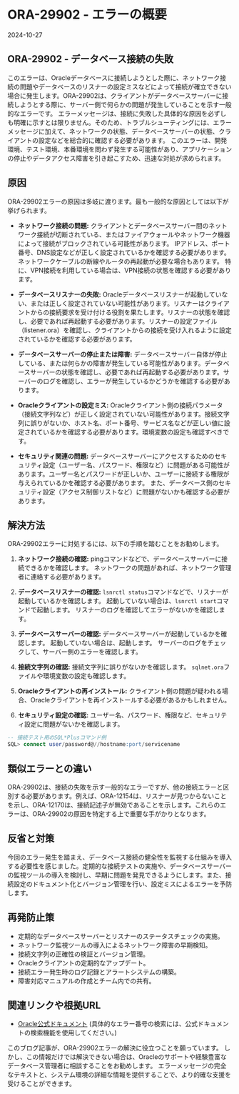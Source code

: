 # ORA-29902 - エラーの概要
2024-10-27

## ORA-29902 - データベース接続の失敗

このエラーは、Oracleデータベースに接続しようとした際に、ネットワーク接続の問題やデータベースのリスナーの設定ミスなどによって接続が確立できない場合に発生します。ORA-29902は、クライアントがデータベースサーバーに接続しようとする際に、サーバー側で何らかの問題が発生していることを示す一般的なエラーです。  エラーメッセージは、接続に失敗した具体的な原因を必ずしも明確に示すとは限りません。そのため、トラブルシューティングには、エラーメッセージに加えて、ネットワークの状態、データベースサーバーの状態、クライアントの設定などを総合的に確認する必要があります。  このエラーは、開発環境、テスト環境、本番環境を問わず発生する可能性があり、アプリケーションの停止やデータアクセス障害を引き起こすため、迅速な対処が求められます。


## 原因

ORA-29902エラーの原因は多岐に渡ります。最も一般的な原因としては以下が挙げられます。

* **ネットワーク接続の問題:** クライアントとデータベースサーバー間のネットワーク接続が切断されている、またはファイアウォールやネットワーク機器によって接続がブロックされている可能性があります。  IPアドレス、ポート番号、DNS設定などが正しく設定されているかを確認する必要があります。ネットワークケーブルの断線やルータの再起動が必要な場合もあります。  特に、VPN接続を利用している場合は、VPN接続の状態を確認する必要があります。


* **データベースリスナーの失敗:** Oracleデータベースリスナーが起動していない、または正しく設定されていない可能性があります。リスナーはクライアントからの接続要求を受け付ける役割を果たします。リスナーの状態を確認し、必要であれば再起動する必要があります。リスナーの設定ファイル（listener.ora）を確認し、クライアントからの接続を受け入れるように設定されているかを確認する必要があります。


* **データベースサーバーの停止または障害:** データベースサーバー自体が停止している、または何らかの障害が発生している可能性があります。データベースサーバーの状態を確認し、必要であれば再起動する必要があります。サーバーのログを確認し、エラーが発生しているかどうかを確認する必要があります。


* **Oracleクライアントの設定ミス:** Oracleクライアント側の接続パラメータ（接続文字列など）が正しく設定されていない可能性があります。接続文字列に誤りがないか、ホスト名、ポート番号、サービス名などが正しい値に設定されているかを確認する必要があります。環境変数の設定も確認すべきです。


* **セキュリティ関連の問題:** データベースサーバーにアクセスするためのセキュリティ設定（ユーザー名、パスワード、権限など）に問題がある可能性があります。ユーザー名とパスワードが正しいか、ユーザーに接続する権限が与えられているかを確認する必要があります。  また、データベース側のセキュリティ設定（アクセス制御リストなど）に問題がないかも確認する必要があります。


## 解決方法

ORA-29902エラーに対処するには、以下の手順を踏むことをお勧めします。

1. **ネットワーク接続の確認:** pingコマンドなどで、データベースサーバーに接続できるかを確認します。 ネットワークの問題があれば、ネットワーク管理者に連絡する必要があります。

2. **データベースリスナーの確認:** `lsnrctl status`コマンドなどで、リスナーが起動しているかを確認します。 起動していない場合は、`lsnrctl start`コマンドで起動します。  リスナーのログを確認してエラーがないかを確認します。

3. **データベースサーバーの確認:** データベースサーバーが起動しているかを確認します。 起動していない場合は、起動します。 サーバーのログをチェックして、サーバー側のエラーを確認します。

4. **接続文字列の確認:** 接続文字列に誤りがないかを確認します。  `sqlnet.ora`ファイルや環境変数の設定も確認します。

5. **Oracleクライアントの再インストール:**  クライアント側の問題が疑われる場合、Oracleクライアントを再インストールする必要があるかもしれません。

6. **セキュリティ設定の確認:**  ユーザー名、パスワード、権限など、セキュリティ設定に問題がないかを確認します。


```sql
-- 接続テスト用のSQL*Plusコマンド例
SQL> connect user/password@//hostname:port/servicename
```

## 類似エラーとの違い

ORA-29902は、接続の失敗を示す一般的なエラーですが、他の接続エラーと区別する必要があります。例えば、ORA-12154は、リスナーが見つからないことを示し、ORA-12170は、接続記述子が無効であることを示します。これらのエラーは、ORA-29902の原因を特定する上で重要な手がかりとなります。


## 反省と対策

今回のエラー発生を踏まえ、データベース接続の健全性を監視する仕組みを導入する必要性を感じました。定期的な接続テストの実施や、データベースサーバーの監視ツールの導入を検討し、早期に問題を発見できるようにします。また、接続設定のドキュメント化とバージョン管理を行い、設定ミスによるエラーを予防します。


## 再発防止策

* 定期的なデータベースサーバーとリスナーのステータスチェックの実施。
* ネットワーク監視ツールの導入によるネットワーク障害の早期検知。
* 接続文字列の正確性の検証とバージョン管理。
* Oracleクライアントの定期的なアップデート。
* 接続エラー発生時のログ記録とアラートシステムの構築。
* 障害対応マニュアルの作成とチーム内での共有。


## 関連リンクや根拠URL

* [Oracle公式ドキュメント](https://docs.oracle.com/en/database/oracle/oracle-database/19/errmg/errors.html) (具体的なエラー番号の検索には、公式ドキュメントの検索機能を使用してください。)


このブログ記事が、ORA-29902エラーの解決に役立つことを願っています。  しかし、この情報だけでは解決できない場合は、Oracleのサポートや経験豊富なデータベース管理者に相談することをお勧めします。  エラーメッセージの完全なテキストと、システム環境の詳細な情報を提供することで、より的確な支援を受けることができます。